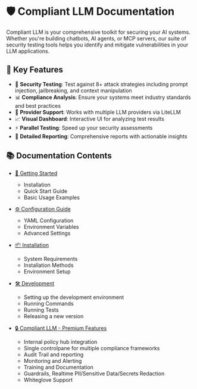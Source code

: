 # 🛡️ Compliant LLM Documentation

Compliant LLM is your comprehensive toolkit for securing your AI systems. Whether you're building chatbots, AI agents, or MCP servers, our suite of security testing tools helps you identify and mitigate vulnerabilities in your LLM applications.

## 🎯 Key Features

- 🎯 **Security Testing**: Test against 8+ attack strategies including prompt injection, jailbreaking, and context manipulation
- 📊 **Compliance Analysis**: Ensure your systems meet industry standards and best practices
- 🤖 **Provider Support**: Works with multiple LLM providers via LiteLLM
- 📈 **Visual Dashboard**: Interactive UI for analyzing test results
- ⚡ **Parallel Testing**: Speed up your security assessments
- 📄 **Detailed Reporting**: Comprehensive reports with actionable insights

## 📚 Documentation Contents

- [🚀 Getting Started](/?file=getting_started)
  - Installation
  - Quick Start Guide
  - Basic Usage Examples

- [⚙️ Configuration Guide](/?file=configuration)
  - YAML Configuration
  - Environment Variables
  - Advanced Settings

- [📦 Installation](/?file=installation)
  - System Requirements
  - Installation Methods
  - Environment Setup

- [🛠️ Development](/?file=development)
  - Setting up the development environment
  - Running Commands
  - Running Tests
  - Releasing a new version

- [🔒 Compliant LLM - Premium Features](/?file=premium)
  - Internal policy hub integration
  - Single controlpane for multiple compliance frameworks
  - Audit Trail and reporting
  - Monitoring and Alerting
  - Training and Documentation
  - Guardrails, Realtime PII/Sensitive Data/Secrets Redaction
  - Whiteglove Support
  